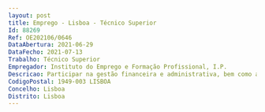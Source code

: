 ```yaml
--- 
layout: post
title: Emprego - Lisboa - Técnico Superior
Id: 88269
Ref: OE202106/0646
DataAbertura: 2021-06-29
DataFecho: 2021-07-13
Trabalho: Técnico Superior
Empregador: Instituto do Emprego e Formação Profissional, I.P.
Descricao: Participar na gestão financeira e administrativa, bem como a gestão dos recursos humanos • Garantir a implementação e articulação entre as várias áreas da CITE de sistemas de monitorização e recolha de dados • Acompanhar e monitorizar o orçamento • Assegurar a implementação dos procedimentos associados à contratação pública • Assegurar o cumprimento dos procedimentos, prazos e objetivos estabelecidos • Promover e assegurar o regular funcionamento da Comissão • Representar o organismo em instâncias nacionais, internacionais e comunitárias • Conceber e desenvolver candidaturas a projetos cofinanciados” • Colaborar no processo de gestão, organização e documentação da CITE.
CodigoPostal: 1949-003 LISBOA
Concelho: Lisboa
Distrito: Lisboa
--- 
```

